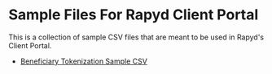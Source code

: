 # Sample Files For Rapyd Client Portal

This is a collection of sample CSV files that are meant to be used in Rapyd's Client Portal.

- [Beneficiary Tokenization Sample CSV](beneficiary_tokenization.csv)